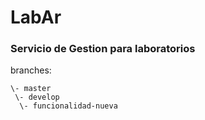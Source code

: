 # LabAr

### Servicio de Gestion para laboratorios


branches:

```text
\- master
 \- develop
  \- funcionalidad-nueva 
```
